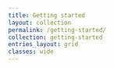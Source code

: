```yaml
---
title: Getting started
layout: collection
permalink: /getting-started/
collection: getting-started
entries_layout: grid
classes: wide
---
```

